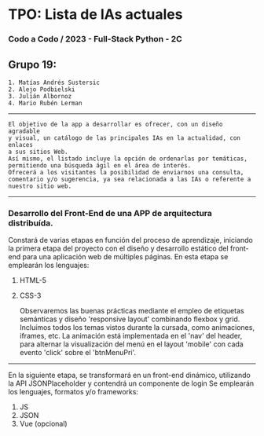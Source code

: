 # TPO: Lista de IAs actuales 
### Codo a Codo / 2023 - Full-Stack Python - 2C 
## Grupo 19:
	1. Matías Andrés Sustersic
	2. Alejo Podbielski
	3. Julián Albornoz
	4. Mario Rubén Lerman
***
	El objetivo de la app a desarrollar es ofrecer, con un diseño agradable
	y visual, un catálogo de las principales IAs en la actualidad, con enlaces
	a sus sitios Web.
	Así mismo, el listado incluye la opción de ordenarlas por temáticas,
	permitiendo una búsqueda ágil en el área de interés.
	Ofrecerá a los visitantes la posibilidad de enviarnos una consulta,
	comentario y/o sugerencia, ya sea relacionada a las IAs o referente a
	nuestro sitio web.
***
### Desarrollo del Front-End de una APP de arquitectura distribuída.
   
   Constará de varias etapas en función del proceso de aprendizaje, iniciando
	la primera etapa del proyecto con el diseño y desarrollo estático del 
	front-end para una aplicación web de múltiples páginas.
   En esta etapa se emplearán los lenguajes:
1. HTML-5
2. CSS-3

   Observaremos las buenas prácticas mediante el empleo de etiquetas semánticas
	y diseño 'responsive layout' combinando flexbox y grid.
	Incluímos todos los temas vistos durante la cursada, como animaciones,
	iframes, etc.
	La animación está implementada en el 'nav' del header, para alternar la 
	visualización del menú en el layout 'mobile' con cada evento 'click' sobre 
	el 'btnMenuPri'.
***
   En la siguiente etapa, se transformará en un front-end dinámico, utilizando
	la API JSONPlaceholder y contendrá un componente de login
   Se emplearán los lenguajes, formatos y/o frameworks:
1. JS
2. JSON
3. Vue (opcional)
